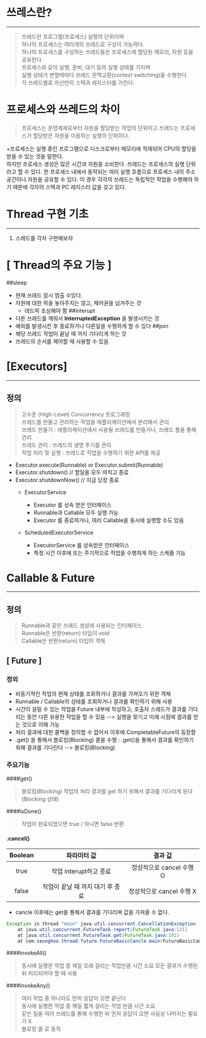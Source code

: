 # 쓰레스란?

---
>쓰레드란 프로그램(프로세스) 실행의 단위이며  
하나의 프로세스는 여러개의 쓰레드로 구성이 가능하다.  
하나의 프로세스를 구성하는 쓰레드들은 프로세스에 할당된 메모리, 자원 등을 공유한다.  
프로세스와 같이 실행, 준비, 대기 등의 실행 상태를 가지며   
실행 상태가 변할때마다 쓰레드 문맥교환(context switching)을 수행한다.   
각 쓰레드별로 자신만의 스택과 레지스터를 가진다.  


# 프로세스와 쓰레드의 차이
> 프로세스는 운영체제로부터 자원을 할당받는 작업의 단위이고
쓰레드는 프로세스가 할당받은 자원을 이용하는 실행의 단위이다.
>
+프로세스는 실행 중인 프로그램으로 디스크로부터 메모리에 적재되어 CPU의 할당을 받을 수 있는 것을 말한다.   
하지만 프로세스 생성은 많은 시간과 자원을 소비한다.
쓰레드는 프로세스의 실행 단위라고 할 수 있다.
한 프로세스 내에서 동작되는 여러 실행 흐름으로
프로세스 내의 주소 공간이나 자원을 공유할 수 있다.
이 경우 각각의 쓰레드는 독립적인 작업을 수행해야 하기 때문에 각자의 스택과 PC 레지스터 값을 갖고 있다.


# Thread 구현 기초

---

1. 스레드를 각자 구현해보자 

# [ Thread의 주요 기능 ]
##sleep
  + 현재 쓰레드 잠시 멈출 수있다.
  + 자원에 대한 락을 놓아주지는 않고, 제어권을 넘겨주는 것 
    + 데드락 조심해야 함
##interupt
  + 다른 쓰레드를 깨워서 **InterruptedException** 을 발생시키는 것
  + 예외를 발생시킨 후 종료하거나 다른일을 수행하게 할 수 있다 
##join
  + 해당 쓰레드 작업이 끝날 때 까지 기다리게 하는 것
  + 쓰레드의 순서를 제어할 때 사용할 수 있음

# [Executors]

---

## 정의 
>고수준 (High-Level) Concurrency 프로그래밍   
쓰레드를 만들고 관리하는 작업을 애플리케이션에서 분리해서 관리   
쓰레드 만들기 : 애플리케이션에서 사용될 쓰레드를 만들거나, 쓰레드 풀을 통해 관리   
쓰레드 관리 : 쓰레드의 생명 주기를 관리   
작업 처리 및 실행 : 쓰레드로 작업을 수행하기 위한 API를 제공   


+ Executor.execute(Runnable) or Executor.submit(Runnable)
+ Executor.shutdown()  // 할일을 모두 마치고 종료
+ Executor.shutdownNow()  // 지금 당장 종료
  + ExecutorService
    + Executor 를 상속 받은 인터페이스
    + Runnable과 Callable 모두 실행 가능
    + Executor 를 종료하거나, 여러 Callable을 동시에 실행할 수도 있음

  + ScheduledExecutorService
    + ExecutorService 를 상속받은 인터페이스
    + 특정 시간 이후에 또는 주기적으로 작업을 수행하게 하는 스케줄 기능

# Callable & Future

---

## 정의 
> Runnable과 같은 쓰레드 생성에 사용되는 인터페이스   
> Runnable은 반환(return) 타입이 void   
> Callable은 반환(return) 타입이 객체 


## [ Future ]

### 정의 

- 비동기적인 작업의 현재 상태를 조회하거나 결과를 가져오기 위한 객체
- Runnable / Callable의 상태를 조회하거나 결과를 확인하기 위해 사용 
- 시간이 걸릴 수 있는 작업을 Future 내부에 작성하고,
호출자 스레드가 결과를 기다리는 동안 다른 유용한 작업을 할 수 있음
--> 실행을 맞기고 미래 시점에 결과를 얻는 것으로 이해 가능
- 처리 결과에 대한 콜백을 정의할 수 없어서 이후에 CompletableFuture이 등장함
- .get() 을 통해서 블로킹(Blocking) 콜을 수행
: .get()을 통해서 결과를 확인하기 위해 결과를 기다린다 --> 블로킹(Blocking)


### 주요기능

####get()   
> 블로킹(Blocking) 작업의 처리 결과를 get 하기 위해서 결과를 기다리게 된다(Blocking 상태)

####isDone()   
> 작업이 완료되었으면 true / 아니면 false 반환

#### .cancel()
| Boolean | 파라미터 값 | 결과 값 | 
|:---: | :---:|:---:|
| true |작업 interupt하고 종료| 정상적으로 cancel 수행 O
| false|작업이 끝날 때 까지 대기 후 종료 | 정상적으로 cancel 수행 X

+ cancle 이후에는 get을 통해서 결과를 기다리며 값을 가져올 수 없다.
```java
Exception in thread "main" java.util.concurrent.CancellationException
	at java.util.concurrent.FutureTask.report(FutureTask.java:121)
	at java.util.concurrent.FutureTask.get(FutureTask.java:192)
	at com.seunghoo.thread.future.FutureBasicCancle.main(FutureBasicCancle.java:16)
```


####invokeAll()
> 동시에 실행한 작업 중 제일 오래 걸리는 작업만큼 시간 소요
> 모든 결과가 수행된 뒤 처리되어야 할 때 사용

####invokeAny()
> 여러 작업 중 하나라도 먼저 응답이 오면 끝난다   
동시에 실행한 작업 중 제일 짧게 걸리는 작업 만큼 시간 소요   
같은 일을 여러 쓰레드를 통해 수행한 뒤 먼저 응답이 오면 사실상 나머지는 필요가 X   
블로킹 콜 로 동작   